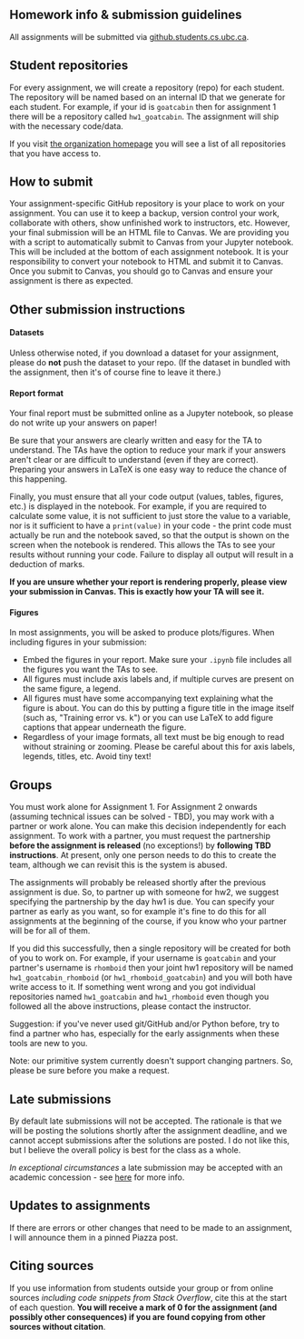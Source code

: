 ## Homework info & submission guidelines

All assignments will be submitted via [github.students.cs.ubc.ca](https://github.students.cs.ubc.ca/).

## Student repositories
For every assignment, we will create a repository (repo) for each student. The repository will be named based on an internal ID
that we generate for each student. For example, 
if your id is `goatcabin` then for assignment 1 there will be a repository called
`hw1_goatcabin`. The assignment will ship with the necessary code/data.

If you visit [the organization homepage](https://github.students.cs.ubc.ca/cpsc330-2020w-t1) you will see a list of all repositories that you have access to.

## How to submit

Your assignment-specific GitHub repository is your place to work on your assignment. You can use it to keep a backup, version control your work,
collaborate with others, show unfinished work to instructors, etc. However, your final submission will be an HTML file to Canvas. We are providing you with a script to automatically submit to Canvas from your Jupyter notebook. This will be included at the bottom of each assignment notebook. It is your responsibility
to convert your notebook to HTML and submit it to Canvas. Once you submit to Canvas, you should go to Canvas and ensure your assignment is there as expected.

## Other submission instructions

#### Datasets

Unless otherwise noted, if you download a dataset for your assignment, please do **not** push the dataset to your repo. (If the dataset in bundled with the assignment, then it's of course fine to leave it there.)

#### Report format

Your final report must be submitted online as a Jupyter notebook, so please do not write up your answers on paper! 

Be sure that your answers are clearly written and easy for the TA to understand. The TAs have the option to reduce your mark if your answers aren't clear or are difficult to understand (even if they are correct). Preparing your answers in LaTeX is one easy way to reduce the chance of this happening.

Finally, you must ensure that all your code output (values, tables, figures, etc.) is displayed in the notebook. For example, if you are required to calculate some value, it is not sufficient to just store the value to a variable, nor is it sufficient to have a `print(value)` in your code - the print code must actually be run and the notebook saved, so that the output is shown on the screen when the notebook is rendered. This allows the TAs to see your results without running your code. Failure to display all output will result in a deduction of marks.

**If you are unsure whether your report is rendering properly, please view your submission in Canvas. This is exactly how your TA will see it.**

#### Figures

In most assignments, you will be asked to produce plots/figures. When including figures in your submission:

- Embed the figures in your report. Make sure your `.ipynb` file includes all the figures you want the TAs to see.
- All figures must include axis labels and, if multiple curves are present on the same figure, a legend.
- All figures must have some accompanying text explaining what the figure is about. You can do this by putting a figure title in the image itself (such as, "Training error vs. k") or you can use LaTeX to add figure captions that appear underneath the figure.
- Regardless of your image formats, all text must be big enough to read without straining or zooming. Please be careful about this for axis labels, legends, titles, etc. Avoid tiny text!

## Groups
You must work alone for Assignment 1. For Assignment 2 onwards (assuming technical issues can be solved - TBD), you may work with a partner or work alone. You can make this decision independently for each assignment. To work with a partner, you must request the partnership **before the assignment is released** (no exceptions!) by **following TBD instructions**.  At present, only one person needs to do this to create the team, although we can revisit this is the system is abused. 

The assignments will probably be released shortly after the previous assignment is due. So, to partner up with someone for hw2, we suggest specifying the partnership by the day hw1 is due. You can specify your partner as early as you want, so for example it's fine to do this for all assignments at the beginning of the course, if you know who your partner will be for all of them.

If you did this successfully, then a single repository will be created for both of you to work on. For example, if your username is `goatcabin` and your partner's username is `rhomboid` then your joint hw1 repository will be named `hw1_goatcabin_rhomboid` (or `hw1_rhomboid_goatcabin`) and you will both have write access to it. If something went wrong and you got individual repositories named `hw1_goatcabin` and `hw1_rhomboid` even though you followed all the above instructions, please contact the instructor.

Suggestion: if you've never used git/GitHub and/or Python before, try to find a partner who has, especially for the early assignments when these tools are new to you.

Note: our primitive system currently doesn't support changing partners. So, please be sure before you make a request.

## Late submissions

By default late submissions will not be accepted. The rationale is that we will be posting the solutions shortly after the assignment deadline, and we cannot accept submissions after the solutions are posted. I do not like this, but I believe the overall policy is best for the class as a whole.

_In exceptional circumstances_ a late submission may be accepted with an academic concession - see [here](https://github.com/UBC-CS/cpsc330/blob/master/docs/course_info.md#academic-concessions) for more info.

## Updates to assignments

If there are errors or other changes that need to be made to an assignment, I will announce them in a pinned Piazza post.

## Citing sources
If you use information from students outside your group or from online sources _including code snippets from Stack Overflow_, cite this at the start of each question. **You will receive a mark of 0 for the assignment (and possibly other consequences) if you are found copying from other sources without citation**.

